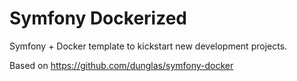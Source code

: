 # Symfony Dockerized

Symfony + Docker template to kickstart new development projects.

Based on https://github.com/dunglas/symfony-docker

